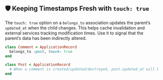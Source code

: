 ## 🛡️ Keeping Timestamps Fresh with `touch: true`

The `touch: true` option on a `belongs_to` association updates the parent’s `updated_at` when the child changes. This helps cache invalidation and external services tracking modification times. Use it to signal that the parent’s data has been indirectly altered.

```ruby
class Comment < ApplicationRecord
  belongs_to :post, touch: true
end

class Post < ApplicationRecord
  # When a comment is created/updated/destroyed, post.updated_at will be refreshed.
end
```